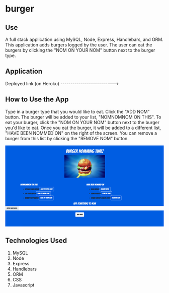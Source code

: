 # burger

## Use
A full stack application using MySQL, Node, Express, Handlebars, and ORM. This application adds burgers logged by the user. The user can eat the burgers by clicking the "NOM ON YOUR NOM" button next to the burger type. 

## Application
Deployed link (on Heroku) -------------------------->

## How to Use the App
Type in a burger type that you would like to eat. Click the "ADD NOM" button. The burger will be added to your list, "NOMNOMNOM ON THIS". To eat your burger, click the "NOM ON YOUR NOM" button next to the burger you'd like to eat. Once you eat the burger, it will be added to a different list, "HAVE BEEN NOMMED ON" on the right of the screen. You can remove a burger from this list by clicking the "REMOVE NOM" button.

![image](public/assets/img/screenshot.png)

## Technologies Used
1. MySQL
2. Node
3. Express
4. Handlebars
5. ORM
6. CSS
7. Javascript
